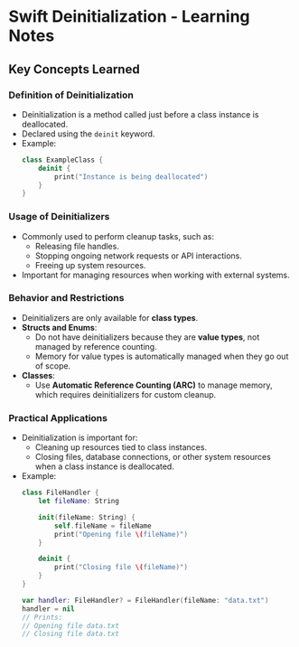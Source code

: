
# Swift Deinitialization - Learning Notes

## Key Concepts Learned

### Definition of Deinitialization
- Deinitialization is a method called just before a class instance is deallocated.
- Declared using the `deinit` keyword.
- Example:
  ```swift
  class ExampleClass {
      deinit {
          print("Instance is being deallocated")
      }
  }
  ```

### Usage of Deinitializers
- Commonly used to perform cleanup tasks, such as:
  - Releasing file handles.
  - Stopping ongoing network requests or API interactions.
  - Freeing up system resources.
- Important for managing resources when working with external systems.

### Behavior and Restrictions
- Deinitializers are only available for **class types**.
- **Structs and Enums**:
  - Do not have deinitializers because they are **value types**, not managed by reference counting.
  - Memory for value types is automatically managed when they go out of scope.
- **Classes**:
  - Use **Automatic Reference Counting (ARC)** to manage memory, which requires deinitializers for custom cleanup.

### Practical Applications
- Deinitialization is important for:
  - Cleaning up resources tied to class instances.
  - Closing files, database connections, or other system resources when a class instance is deallocated.
- Example:
  ```swift
  class FileHandler {
      let fileName: String

      init(fileName: String) {
          self.fileName = fileName
          print("Opening file \(fileName)")
      }

      deinit {
          print("Closing file \(fileName)")
      }
  }

  var handler: FileHandler? = FileHandler(fileName: "data.txt")
  handler = nil
  // Prints:
  // Opening file data.txt
  // Closing file data.txt
  ```
